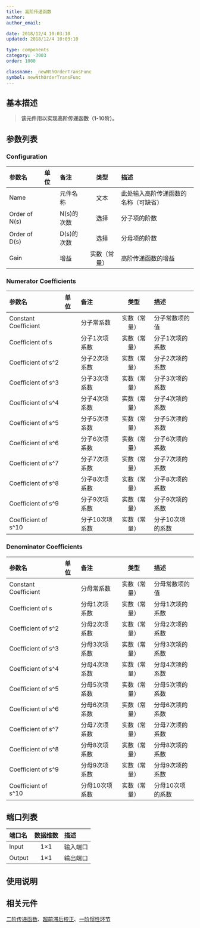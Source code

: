 ```yaml
---
title: 高阶传递函数
author: 
author_email:

date: 2018/12/4 10:03:10
updated: 2018/12/4 10:03:10

type: components
category: -3003
order: 1000

classname: _newNthOrderTransFunc
symbol: newNthOrderTransFunc
---
```

## 基本描述


> **该元件用以实现高阶传递函数（1-10阶）。**

## 参数列表
### Configuration
| 参数名 | 单位 | 备注 | 类型 | 描述 |
| :--- | :--- | :--- | :--: | :--- |
| Name |  | 元件名称 | 文本 | 此处输入高阶传递函数的名称（可缺省） |
| Order of N(s) |  | N(s)的次数 | 选择 | 分子项的阶数 |
| Order of D(s) |  | D(s)的次数 | 选择 | 分母项的阶数 |
| Gain |  | 增益 | 实数（常量） | 高阶传递函数的增益 |

### Numerator Coefficients
| 参数名 | 单位 | 备注 | 类型 | 描述 |
| :--- | :--- | :--- | :--: | :--- |
| Constant Coefficient |  | 分子常系数 | 实数（常量） | 分子常数项的值 |
| Coefficient of s |  | 分子1次项系数 | 实数（常量） | 分子1次项的系数 |
| Coefficient of s^2 |  | 分子2次项系数 | 实数（常量） | 分子2次项的系数 |
| Coefficient of s^3 |  | 分子3次项系数 | 实数（常量） | 分子3次项的系数 |
| Coefficient of s^4 |  | 分子4次项系数 | 实数（常量） | 分子4次项的系数 |
| Coefficient of s^5 |  | 分子5次项系数 | 实数（常量） | 分子5次项的系数 |
| Coefficient of s^6 |  | 分子6次项系数 | 实数（常量） | 分子6次项的系数 |
| Coefficient of s^7 |  | 分子7次项系数 | 实数（常量） | 分子7次项的系数 |
| Coefficient of s^8 |  | 分子8次项系数 | 实数（常量） | 分子8次项的系数 |
| Coefficient of s^9 |  | 分子9次项系数 | 实数（常量） | 分子9次项的系数 |
| Coefficient of s^10 |  | 分子10次项系数 | 实数（常量） | 分子10次项的系数 |

### Denominator Coefficients
| 参数名 | 单位 | 备注 | 类型 | 描述 |
| :--- | :--- | :--- | :--: | :--- |
| Constant Coefficient |  | 分母常系数 | 实数（常量） | 分母常数项的值 |
| Coefficient of s |  | 分母1次项系数 | 实数（常量） | 分母1次项的系数 |
| Coefficient of s^2 |  | 分母2次项系数 | 实数（常量） | 分母2次项的系数 |
| Coefficient of s^3 |  | 分母3次项系数 | 实数（常量） | 分母3次项的系数 |
| Coefficient of s^4 |  | 分母4次项系数 | 实数（常量） | 分母4次项的系数 |
| Coefficient of s^5 |  | 分母5次项系数 | 实数（常量） | 分母5次项的系数 |
| Coefficient of s^6 |  | 分母6次项系数 | 实数（常量） | 分母6次项的系数 |
| Coefficient of s^7 |  | 分母7次项系数 | 实数（常量） | 分母7次项的系数 |
| Coefficient of s^8 |  | 分母8次项系数 | 实数（常量） | 分母8次项的系数 |
| Coefficient of s^9 |  | 分母9次项系数 | 实数（常量） | 分母9次项的系数 |
| Coefficient of s^10 |  | 分母10次项系数 | 实数（常量） | 分母10次项的系数 |


## 端口列表

| 端口名 | 数据维数 | 描述 |
| :--- | :--:  | :--- |
| Input | 1×1 |输入端口 |
| Output | 1×1 |输出端口 |

## 使用说明



## 相关元件

[二阶传递函数](comp_newComplexPole.md)、[超前滞后校正](comp_newLeadLag.md)、[一阶惯性环节](comp_newRealPole.md)
